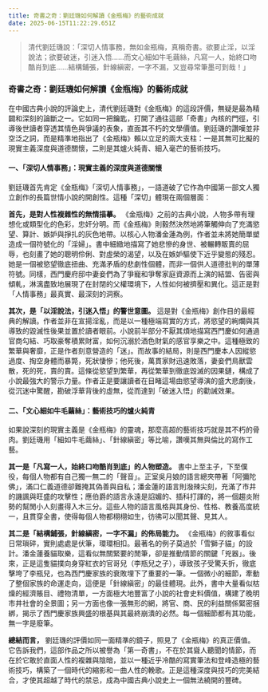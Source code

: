 ```yaml
---
title: 奇書之奇：劉廷璣如何解讀《金瓶梅》的藝術成就
date: 2025-06-15T11:22:29.651Z
---
```




> 清代劉廷璣說：「深切人情事務，無如金瓶梅，真稱奇書。欲要止淫，以淫說法；欲要破迷，引迷入悟……而文心細如牛毛繭絲，凡寫一人，始終口吻酷肖到底……結構鋪張，針線縝密，一字不漏，又豈尋常筆墨可到哉！」

### **奇書之奇：劉廷璣如何解讀《金瓶梅》的藝術成就**

在中國古典小說的評論史上，清代劉廷璣對《金瓶梅》的這段評價，無疑是最為精闢和深刻的論斷之一。它如同一把鑰匙，打開了通往這部「奇書」內核的門徑，引導後世讀者穿透其情色與爭議的表象，直面其不朽的文學價值。劉廷璣的讚嘆並非空泛之詞，而是精準地指出了《金瓶梅》賴以立足的兩大支柱：一是其無可比擬的現實主義深度與道德關懷，二則是其爐火純青、細入毫芒的藝術技巧。

#### **一、「深切人情事務」：現實主義的深度與道德關懷**

劉廷璣首先肯定《金瓶梅》「深切人情事務」，一語道破了它作為中國第一部文人獨立創作的長篇世情小說的開創性。這種「深切」體現在兩個層面：

**首先，是對人性複雜性的無情描摹。** 《金瓶梅》之前的古典小說，人物多帶有理想化或類型化的色彩，忠奸分明。而《金瓶梅》則毅然決然地將筆觸伸向了充滿慾望、算計、嫉妒與掙扎的灰色地帶。以核心人物潘金蓮為例，作者並未將她簡單塑造成一個符號化的「淫婦」。書中細緻地描寫了她悲慘的身世、被輾轉販賣的屈辱，也刻畫了她的聰明伶俐、對虛榮的渴望，以及在嫉妒驅使下近乎變態的殘忍。她是一個被慾望徹底扭曲、充滿矛盾的悲劇性個體，而非一個供人道德批判的單薄符號。同樣，西門慶府邸中妻妾們為了爭寵和爭奪家庭資源而上演的結盟、告密與傾軋，淋漓盡致地展現了在封閉的父權環境下，人性如何被擠壓和異化。這正是對「人情事務」最真實、最深刻的洞察。

**其次，是「以淫說法，引迷入悟」的警世意圖。** 這是對《金瓶梅》創作目的最經典的解讀。作者並非在宣揚淫亂，而是以一種極端寫實的方式，將慾望的絢爛與其導致的毀滅性後果並置於讀者眼前。小說前半部分不厭其煩地描寫西門慶如何通過官商勾結、巧取豪奪積累財富，如何沉溺於酒色財氣的感官享樂之中。這種極致的繁華與奢靡，正是作者刻意營造的「迷」。而故事的結局，則是西門慶本人因縱慾過度、掏空身體而暴斃，死狀悽慘；他死後，萬貫家財迅速敗落，妻妾們鳥獸雲散，死的死，賣的賣。這條從慾望到繁華，再從繁華到徹底毀滅的因果鏈，構成了小說最強大的警示力量。作者正是要讓讀者在目睹這場由慾望導演的盛大悲劇後，從沉迷中驚醒，勘破浮華背後的虛無，從而達到「破迷入悟」的勸誡效果。

#### **二、「文心細如牛毛繭絲」：藝術技巧的爐火純青**

如果說深刻的現實主義是《金瓶梅》的靈魂，那麼高超的藝術技巧就是其不朽的骨肉。劉廷璣用「細如牛毛繭絲」、「針線縝密」等比喻，讚嘆其無與倫比的寫作工藝。

**其一是「凡寫一人，始終口吻酷肖到底」的人物塑造。** 書中上至主子，下至僕役，每個人物都有自己獨一無二的「聲音」。正室吳月娘的語言總夾帶著「阿彌陀佛」，滿口仁義道德卻難掩其偽善與自私；潘金蓮的語言則潑辣尖刻，充滿了市井的譏諷與旺盛的攻擊性；應伯爵的語言永遠是諂媚的、插科打諢的，將一個趨炎附勢的幫閒小人刻畫得入木三分。這些人物的語言風格與其身份、性格、教養高度統一，且貫穿全書，使得每個人物都栩栩如生，彷彿可以聞其聲、見其人。

**其二是「結構鋪張，針線縝密，一字不漏」的佈局能力。** 《金瓶梅》的敘事看似日常瑣碎，實則處處是伏筆，環環相扣。最著名的例子莫過於「雪獅子貓」的設計。潘金蓮養貓取樂，這看似無關緊要的閒筆，卻是推動情節的關鍵「兇器」。後來，正是這隻貓撲向身穿紅衣的官哥兒（李瓶兒之子），導致孩子受驚夭折，徹底擊垮了李瓶兒，也為西門慶家族的衰敗埋下了重要的一筆。一個微小的細節，牽動了整個家族的命運走向，這便是「針線縝密」的最佳體現。此外，書中大量看似枯燥的經濟賬目、禮物清單，一方面極大地豐富了小說的社會史料價值，構建了晚明市井社會的全景圖；另一方面也像一張無形的網，將官、商、民的利益關係緊密捆綁，揭示了西門慶家族興盛的根基與其最終崩潰的必然。每一個細節都有其功能，無一字是廢筆。

**總結而言，** 劉廷璣的評價如同一面精準的鏡子，照見了《金瓶梅》的真正價值。它告訴我們，這部作品之所以被譽為「第一奇書」，不在於其聳人聽聞的情節，而在於它敢於直面人性的複雜與陰暗，並以一種近乎冷酷的寫實筆法和登峰造極的藝術技巧，構築了一個時代的縮影和一曲人性的輓歌。正是這種深度與技巧的完美結合，才使其超越了時代的禁忌，成為中國古典小說史上一個無法繞開的豐碑。